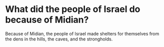 # What did the people of Israel do because of Midian?

Because of Midian, the people of Israel made shelters for themselves from the dens in the hills, the caves, and the strongholds.

